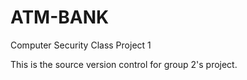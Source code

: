 ATM-BANK
========

Computer Security Class Project 1

This is the source version control for group 2's project.  
